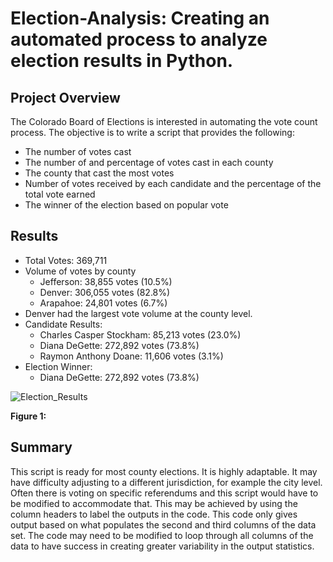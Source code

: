 # Election-Analysis: Creating an automated process to analyze election results in Python.

## Project Overview
The Colorado Board of Elections is interested in automating the vote count process. The objective is to write a script that provides the following:
- The number of votes cast
- The number of and percentage of votes cast in each county
- The county that cast the most votes
- Number of votes received by each candidate and the percentage of the total vote earned
- The winner of the election based on popular vote

## Results
   - Total Votes: 369,711
- Volume of votes by county
   - Jefferson: 38,855 votes (10.5%)
   - Denver: 306,055 votes (82.8%)
   - Arapahoe: 24,801 votes (6.7%)
- Denver had the largest vote volume at the county level.
- Candidate Results:
   - Charles Casper Stockham: 85,213 votes (23.0%)
   - Diana DeGette: 272,892 votes (73.8%)
   - Raymon Anthony Doane: 11,606 votes (3.1%)
- Election Winner:
   - Diana DeGette: 272,892 votes (73.8%)

![Election_Results](https://user-images.githubusercontent.com/88675415/136824388-3bac5577-db01-406a-909a-58238394a7e3.PNG)

**Figure 1:** 

## Summary
This script is ready for most county elections. It is highly adaptable. It may have difficulty adjusting to a different jurisdiction, for example the city level. Often there is voting on specific referendums and this script would have to be modified to accommodate that. This may be achieved by using the column headers to label the outputs in the code. This code only gives output based on what populates the second and third columns of the data set. The code may need to be modified to loop through all columns of the data to have success in creating greater variability in the output statistics.
